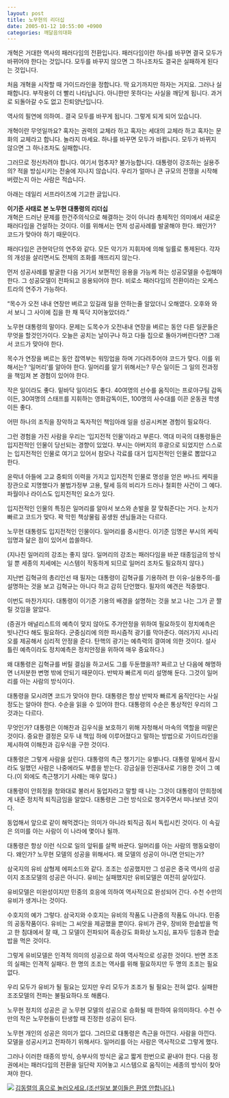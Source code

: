 ```yaml
---
layout: post
title: 노무현의 리더십
date: 2005-01-12 10:55:00 +0900
categories: 깨달음의대화
---
```

개혁은 거대한 역사의 패러다임의 전환입니다. 패러다임이란 하나를 바꾸면 결국 모두가 바뀌어야 한다는 것입니다. 모두를 바꾸지 않으면 그 하나조차도 결국은 실패하게 된다는 것입니다.



처음 개혁을 시작할 때 가이드라인을 정합니다. 딱 요기까지만 하자는 거지요. 그러나 실패합니다. 부작용이 더 빨리 나타납니다. 아니한만 못하다는 사실을 깨닫게 됩니다. 과거로 되돌아갈 수도 없고 진퇴양난입니다. 



역사의 필연에 의하여.. 결국 모두를 바꾸게 됩니다. 그렇게 되게 되어 있습니다.



개혁이란 무엇일까요? 혹자는 권력의 교체라 하고 혹자는 세대의 교체라 하고 혹자는 문화의 교체라고 합니다. 놀라지 마세요. 하나를 바꾸면 모두가 바뀝니다. 모두가 바뀌지 않으면 그 하나조차도 실패합니다. 



그러므로 정신차려야 합니다. 여기서 멈추자? 불가능합니다. 대통령이 강조하는 실용주의? 적을 방심시키는 전술에 지나지 않습니다. 우리가 얼마나 큰 규모의 전쟁을 시작해 버렸는지 아는 사람은 적습니다. 



아래는 데일리 서프라이즈에 기고한 글입니다. 

**이기준 사태로 본 노무현 대통령의 리더십**  
개혁은 드러난 문제를 한건주의식으로 해결하는 것이 아니라 총체적인 의미에서 새로운 패러다임을 건설하는 것이다. 이를 위해서는 먼저 성공사례를 발굴해야 한다. 왜인가? 코드가 맞아야 하기 때문이다.   
  
패러다임은 관현악단의 연주와 같다. 모든 악기가 지휘자에 의해 일률로 통제된다. 각자의 개성을 살리면서도 전체의 조화를 깨뜨리지 않는다.   
  
먼저 성공사례를 발굴한 다음 거기서 보편적인 응용을 가능케 하는 성공모델을 수립해야 한다. 그 성공모델이 전파되고 응용되어야 한다. 비로소 패러다임의 전환이라는 오케스트라의 연주가 가능하다.   
  
“목수가 오전 내내 연장만 벼르고 있길래 일을 안하는줄 알았더니 오해였다. 오후와 와서 보니 그 사이에 집을 한 채 뚝닥 지어놓았더라.”   
  
노무현 대통령의 말이다. 문제는 도목수가 오전내내 연장을 벼르는 동안 다른 일꾼들은 무엇을 할것인가이다. 오늘은 공치는 날이구나 하고 다들 집으로 돌아가버린다면? 그래서 코드가 맞아야 한다.   
  
목수가 연장을 벼르는 동안 잡역부는 워밍업을 하며 기다려주어야 코드가 맞다. 이를 위해서는? ‘일머리’를 알아야 한다. 일머리를 알기 위해서는? 무슨 일이든 그 일의 전과정을 책임져 본 경험이 있어야 한다.   
  
작은 일이라도 좋다. 밑바닥 일이라도 좋다. 40여명의 선수를 움직이는 프로야구팀 감독이든, 30여명의 스태프를 지휘하는 영화감독이든, 100명의 사수대를 이끈 운동권 학생이든 좋다. 

어떤 하나의 조직을 장악하고 독자적인 책임아래 일을 성공시켜본 경험이 필요하다.   
  
그런 경험을 가진 사람을 우리는 ‘입지전적 인물’이라고 부른다. 역대 미국의 대통령들은 입지전적인 인물이 당선되는 경향이 있었다. 부시는 아버지의 후광으로 되었지만 스스로는 입지전적인 인물로 여기고 있어서 참모나 각료를 대거 입지전적인 인물로 뽑았다고 한다.   
  
윤락녀 아들에 고교 중퇴의 이력을 가지고 입지전적 인물로 명성을 얻은 버나드 케릭을 장관으로 지명했다가 불법가정부 고용, 탈세 등의 비리가 드러나 철회한 사건이 그 예다. 파월이나 라이스도 입지전적인 요소가 있다.   
  
입지전적인 인물의 특징은 일머리를 알아서 보스와 손발을 잘 맞춰준다는 거다. 눈치가 빠르고 코드가 맞다. 꽉 막힌 책상물림 꽁생원 샌님들과는 다르다.   
  
노무현 대통령도 입지전적인 인물이다. 일머리를 중시한다. 이기준 임명은 부시의 케릭 임명과 닮은 점이 있어서 씁쓸하다.

(지나친 일머리의 강조는 좋지 않다. 일머리의 강조는 패러다임을 바꾼 태종임금의 방식일 뿐 세종의 치세에는 시스템이 작동하게 되므로 일머리 조차도 필요하지 않다.)   
  
지난번 김혁규의 총리인선 때 필자는 대통령이 김혁규를 기용하려 한 이유-실용주의-를 설명하는 것을 보고 김혁규는 아니다 하고 감히 단언했다. 필자의 예견은 적중했다.   
  
이번도 마찬가지다. 대통령이 이기준 기용의 배경을 설명하는 것을 보고 나는 그가 곧 짤릴 것임을 알았다.

(증권가 애널리스트의 예측이 맞지 않아도 주가안정을 위하여 필요하듯이 정치예측은 빗나간다 해도 필요하다. 군중심리에 의한 파시즘적 광기를 막아준다. 여러가지 시나리오를 제공해서 심리적 안정을 준다. 탄핵의 광기는 예측력의 결여에 의한 것이다. 설사 틀린 예측이라도 정치예측은 정치안정을 위하여 매우 중요하다.)   
  
왜 대통령은 김혁규를 버릴 결심을 하고서도 그를 두둔했을까? 짜르고 난 다음에 해명하면 너저분한 변명 밖에 안되기 때문이다. 반박자 빠르게 미리 설명해 둔다. 그것이 일머리를 아는 사람의 방식이다.   
  
대통령을 모시려면 코드가 맞아야 한다. 대통령은 항상 반박자 빠르게 움직인다는 사실 정도는 알아야 한다. 수순을 읽을 수 있어야 한다. 대통령의 수순은 통상적인 우리의 그것과는 다르다.   
  
무엇인가? 대통령은 이해찬과 김우식을 보호하기 위해 자청해서 마속의 역할을 떠맡은 것이다. 중요한 결정은 모두 내 책임 하에 이루어졌다고 말하는 방법으로 가이드라인을 제시하여 이해찬과 김우식을 구한 것이다.   
  
대통령은 그렇게 사람을 살린다. 대통령의 측근 챙기기는 유별나다. 대통령 밑에서 잠시라도 일했던 사람은 나중에라도 부름을 받는다. 강금실을 인권대사로 기용한 것이 그 예다.(이 외에도 측근챙기기 사례는 매우 많다.)   
  
대통령이 안희정을 청와대로 불러서 동업자라고 말할 때 나는 그것이 대통령이 안희정에게 내준 정치적 퇴직금임을 알았다. 대통령은 그런 방식으로 챙겨주면서 떠나보낸 것이다. 

동업해서 앞으로 같이 해먹겠다는 의미가 아니라 퇴직금 줘서 독립시킨 것이다. 이 속깊은 의미를 아는 사람이 이 나라에 몇이나 될까.   
  
대통령은 항상 이런 식으로 일의 앞뒤를 살짝 바꾼다. 일머리를 아는 사람의 행동요령이다. 왜인가? 노무현 모델의 성공을 위해서다. 왜 모델의 성공이 아니면 안되는가?   
  
삼국지의 유비 삼형제 에피소드와 같다. 조조는 성공했지만 그 성공은 중국 역사의 성공이지 조조모델의 성공은 아니다. 유비는 실패했지만 유비모델은 여전히 살아있다. 

유비모델은 미완성이지만 민중의 호응에 의하여 역사적으로 완성되어 간다. 수천 수만의 유비가 생겨나는 것이다.   

  
수호지의 예가 그렇다. 삼국지와 수호지는 유비의 작품도 나관중의 작품도 아니다. 민중의 공동작품이다. 유비는 그 씨앗을 제공했을 뿐이다. 유비가 관우, 장비와 한솥밥을 먹고 한 침대에서 잘 때, 그 모델이 전파되어 흑송강도 화화상 노지심, 표자두 임충과 한솥밥을 먹은 것이다. 

그렇게 유비모델은 인격적 의미의 성공으로 하여 역사적으로 성공한 것이다. 반면 조조의 실패는 인격적 실패다. 한 명의 조조는 역사를 위해 필요하지만 두 명의 조조는 필요없다. 

우리 모두가 유비가 될 필요는 있지만 우리 모두가 조조가 될 필요는 전혀 없다. 실패한 조조모델의 전파는 불필요하다.또 해롭다.   
  
노무현 정치의 성공은 곧 노무현 모델의 성공으로 승화될 때 한하여 유의미하다. 수천 수만의 작은 노무현들이 탄생할 때 진정한 성공이 된다. 

노무현 개인의 성공은 의미가 없다. 그러므로 대통령은 측근을 아낀다. 사람을 아낀다. 모델을 성공시키고 전파하기 위해서다. 일머리를 아는 사람은 역사적으로 그렇게 했다.   
  
그러나 이러한 태종의 방식, 승부사의 방식은 &#44407;고 짧게 한번으로 끝내야 한다. 다음 정권에서는 패러다임의 전환을 일단락 지어놓고 시스템으로 움직이는 세종의 방식이 찾아져야 한다.   




<A href="http://drkimz.com/" target=new>  
</A><A href="http://drkimz.com/" target=new><IMG src="http://drkimz.com/technote/board/private/upimg/1094455798.jpg" align=left border=0>   
김동렬의 홈으로 놀러오세요.(조선일보 붙이들은 환영 안합니다.)</a>